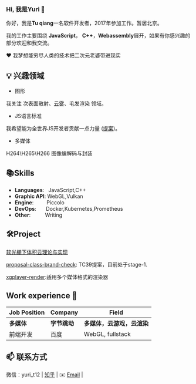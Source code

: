 ### Hi, 我是Yuri 👋 


你好，我是**Tu qiang**一名软件开发者，2017年参加工作。暂居北京。

我的工作主要围绕 **JavaScript**， **C++**，**Webassembly**展开，如果有你感兴趣的部分欢迎和我交流。

❤️ 我梦想能穷尽人类的技术把二次元老婆带进现实 

## 💡 兴趣领域
- 图形 

我关注 次表面散射、[云雾](https://zhuanlan.zhihu.com/p/624909336)、毛发渲染 领域。

- JS语言标准

我希望能为全世界JS开发者贡献一点力量 ([提案](https://github.com/tc39/proposal-class-brand-check))。

- 多媒体

H264\H265\H266 图像编解码与封装

## 📚Skills 
- **Languages**: &nbsp;                                       JavaScript,C++
- **Graphic API**:                                            WebGL,Vulkan
- **Engine**:  &nbsp;&nbsp;&nbsp;&nbsp;&nbsp;&nbsp;&nbsp;     Piccolo
- **DevOps**:  &nbsp;&nbsp;&nbsp;                             Docker,Kubernetes,Prometheus
- **Other**: &nbsp;&nbsp;&nbsp;&nbsp;&nbsp;&nbsp;&nbsp;&nbsp; Writing


## 🛠️Project

[软光栅下体积云理论与实现](https://zhuanlan.zhihu.com/p/624909336)

[proposal-class-brand-check](https://github.com/tc39/proposal-class-brand-check): TC39提案，目前处于stage-1.

[xgplayer-render](https://www.npmjs.com/package/xgplayer-render):适用多个媒体格式的渲染器


## Work experience 👔
| Job Position                 | Company            | Field                        |
| ---------------------------- | ------------------ | ---------------------------- |
| **多媒体**             | **字节跳动**    | **多媒体，云游戏，云渲染**        |
| 前端开发                | 百度        | WebGL, fullstack        |


## 📫 联系方式

微信：yuri_t12 | [知乎][-1] |  ✉️ [Email](mailto:tuqiang_ru@163.com) |  


[-1]: https://www.zhihu.com/people/YuriTu
